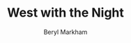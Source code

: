 ---
title: "West with the Night"
subtitle: ""
description: ""
layout: book
author: Beryl Markham
started: 2013-04-02
read: 2014-01-22
status: read
rating: 0
color: 
cover: 
pages: 294
link: 
---